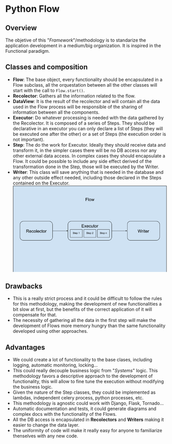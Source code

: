 # Python Flow

## Overview
The objetive of this "*Framework*"/methodology is to standarize the application development in a medium/big organization. It is inspired in the Functional paradigm.

## Classes and composition

* **Flow**: The base object, every functionality should be encapsulated in a Flow subclass, all the orquestation between all the other classes will start with the call to `Flow.start()`.
* **Recolector**: Gathers all the information related to the flow.
* **DataView**: It is the result of the recolector and will contain all the data used in the Flow process will be responsible of the sharing of information between all the components.
* **Executor**: Do whatever processing is needed with the data gathered by the Recolector. It is composed of a series of Steps. They should be declarative in an executor you can only declare a list of Steps (they will be executed one after the other) or a set of Steps (the execution order is not important).
* **Step**: The do the work for Executor. Ideally they should receive data and transform it, in the simpler cases there will be no DB access nor any other external data access. In complex cases they should encapsulate a Flow. It could be possible to include any side effect derived of the transformation done in the Step, those will be executed by the Writer.
* **Writer**: This class will save anything that is needed in the database and any other outside effect needed, including those declared in the Steps contained on the Executor.
![Flow composition](flow_composition.png "Structure of a Flow")

## Drawbacks
* This is a really strict process and it could be difficult to follow the rules for this methodology, making the development of new functionalities a bit slow at first, but the benefits of the correct application of it will compensate for that.
* The necessity of gathering all the data in the first step will make the development of Flows more memory hungry than the same functionality developed using other approaches.

## Advantages
* We could create a lot of functionality to the base clases, including logging, automatic monitoring, locking...
* This could really decouple business logic from "*Systems*" logic. This methodology favors a descriptive approach to the development of functionality, this will allow to fine tune the execution without modifying the business logic.
* Given the nature of the Step classes, they could be implemented as lambdas, independent celery process, python processes, etc.
* This methodology is agnostic could work with Django, Flask, Tornado...
* Automatic documentation and tests, it could generate diagrams and complex docs with the functionality of the Flows.
* All the DB access is encapsulated in **Recolectors** and **Writers** making it easier to change the data layer.
* The uniformity of code will make it really easy for anyone to familiarize thenselves with any new code.

